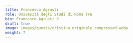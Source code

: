 ```yaml
---
title: Francesco Agrusti
role: Univesità degli Studi di Roma Tre
bio: Francesco Agrusti è
draft: true
image: images/guests/cristina_originale_compressed.webp
weight: 7
---
```


